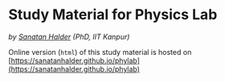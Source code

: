 # Study Material for Physics Lab
*by  [Sanatan Halder](https://sanatanhalder.com) (PhD, IIT Kanpur)*

Online version (`html`) of this study material is hosted on [https://sanatanhalder.github.io/phylab](https://sanatanhalder.github.io/phylab)

